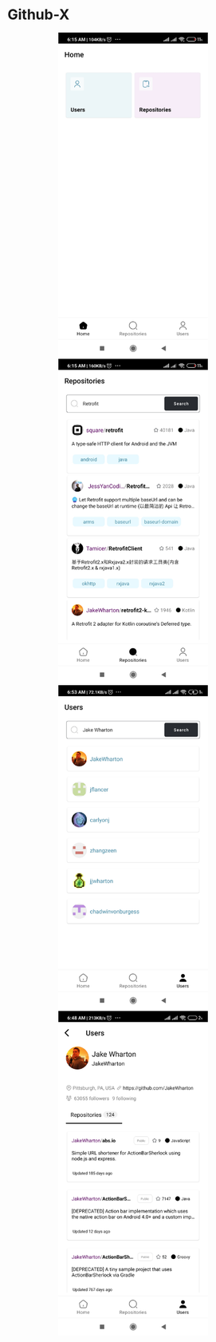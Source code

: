 # Github-X

<p align="center">
  <img src="https://github.com/codejunk1e/Github-X/blob/master/media/Screenshot_2022-07-08-06-15-32-526_io.github.codejunk1e.githubx.jpg" width="300">
  <img src="https://github.com/codejunk1e/Github-X/blob/master/media/Screenshot_2022-07-08-06-15-37-659_io.github.codejunk1e.githubx.jpg" width="300">
  <img src="https://github.com/codejunk1e/Github-X/blob/master/media/Screenshot_2022-07-08-06-53-44-601_io.github.codejunk1e.githubx.jpg" width="300">
  <img src="https://github.com/codejunk1e/Github-X/blob/master/media/Screenshot_2022-07-08-06-48-04-713_io.github.codejunk1e.githubx.jpg" width="300">
</p>

